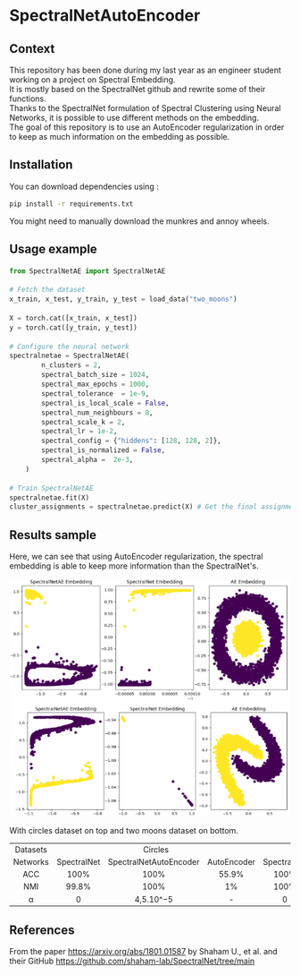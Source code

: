 # SpectralNetAutoEncoder

## Context
This repository has been done during my last year as an engineer student working on a project on Spectral Embedding.  
It is mostly based on the SpectralNet github and rewrite some of their functions.  
Thanks to the SpectralNet formulation of Spectral Clustering using Neural Networks, it is possible to use different methods on the embedding.   
The goal of this repository is to use an AutoEncoder regularization in order to keep as much information on the embedding as possible.  

## Installation
You can download dependencies using :  
```bash
pip install -r requirements.txt
``` 
You might need to manually download the munkres and annoy wheels.  

## Usage example
```python
from SpectralNetAE import SpectralNetAE

# Fetch the dataset
x_train, x_test, y_train, y_test = load_data("two_moons")

X = torch.cat([x_train, x_test])
y = torch.cat([y_train, y_test])

# Configure the neural network
spectralnetae = SpectralNetAE(
        n_clusters = 2,
        spectral_batch_size = 1024,
        spectral_max_epochs = 1000,
        spectral_tolerance  = 1e-9,
        spectral_is_local_scale = False, 
        spectral_num_neighbours = 8,
        spectral_scale_k = 2,
        spectral_lr = 1e-2,
        spectral_config = {"hiddens": [128, 128, 2]},
        spectral_is_normalized = False,
        spectral_alpha =  2e-3,
    )

# Train SpectralNetAE
spectralnetae.fit(X)
cluster_assignments = spectralnetae.predict(X) # Get the final assignments to clusters
```

## Results sample
Here, we can see that using AutoEncoder regularization, the spectral embedding is able to keep more information than the SpectralNet's.  

<p align="center">
    <img src="https://github.com/Arthedon/SpectralNetAutoEncoder/blob/main/figure/embedding_comparison.png">

With circles dataset on top and two moons dataset on bottom.  

<table>
  <tr><td colspan="1"><center>Datasets</td><td colspan="3"><center>Circles</td><td colspan="3"><center>Two Moons</td><td colspan="3"><center>MNIST</td></tr>
  <tr><td>Networks</td><td>SpectralNet</td><td>SpectralNetAutoEncoder</td><td>AutoEncoder</td><td>SpectralNet</td><td>SpectralNetAutoEncoder</td><td>AutoEncoder</td><td>SpectralNet</td><td>SpectralNetAutoEncoder</td><td>AutoEncoder</td></tr>
  <tr><td><center>ACC</td><td><center>100%</td><td><center>100%</td><td><center>55.9%</td><td><center>100%</td><td><center>100%</td><td><center>87.3%</td><td><center>60.3%</td><td><center>75.1%</td><td><center>80.2%</td></tr>
  <tr><td><center>NMI</td><td><center>99.8%</td><td><center>100%</td><td><center>1%</td><td><center>100%</td><td><center>100%</td><td><center>45%</td><td><center>62.3%</td><td><center>73.5%</td><td><center>73.4%</td></tr>
  <tr><td><center>α</td><td><center>0</td><td><center>4,5.10^−5</td><td><center>-</td><td><center>0</td><td><center>2,10^-3</td><td><center>-</td><td><center>0</td><td><center>2,275.10^4</td><td><center>-</td></tr>
</table>

## References
From the paper https://arxiv.org/abs/1801.01587 by Shaham U., et al. and their GitHub https://github.com/shaham-lab/SpectralNet/tree/main